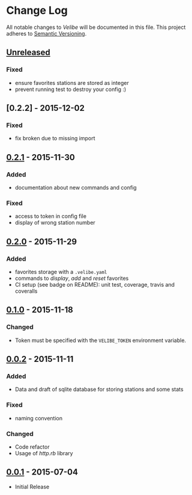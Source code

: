 # Change Log

All notable changes to *Velibe* will be documented in this file.
This project adheres to [Semantic Versioning](http://semver.org/).

## [Unreleased][unreleased]
### Fixed
- ensure favorites stations are stored as integer
- prevent running test to destroy your config :)

## [0.2.2] - 2015-12-02
### Fixed
- fix broken due to missing import

## [0.2.1] - 2015-11-30
### Added
- documentation about new commands and config
### Fixed
- access to token in config file
- display of wrong station number

## [0.2.0] - 2015-11-29
### Added
- favorites storage with a `.velibe.yaml`
- commands to *display*, *add* and *reset* favorites
- CI setup (see badge on README): unit test, coverage, travis and coveralls

## [0.1.0] - 2015-11-18
### Changed
- Token must be specified with the `VELIBE_TOKEN` environment variable.

## [0.0.2] - 2015-11-11
### Added
- Data and draft of sqlite database for storing stations and some stats
### Fixed
- naming convention
### Changed
- Code refactor
- Usage of *http.rb* library

## [0.0.1] - 2015-07-04
- Initial Release

[unreleased]: https://github.com/AdrieanKhisbe/velibe/compare/v0.2.1...HEAD
[0.2.1]: https://github.com/AdrieanKhisbe/velibe/compare/v0.2.0...v0.2.1
[0.2.0]: https://github.com/AdrieanKhisbe/velibe/compare/v0.1.0...v0.2.0
[0.1.0]: https://github.com/AdrieanKhisbe/velibe/compare/v0.0.2...v0.1.0
[0.0.2]: https://github.com/AdrieanKhisbe/velibe/compare/v0.0.1...v0.0.2
[0.0.1]: https://github.com/AdrieanKhisbe/velibe/compare/02a6045....v0.10
